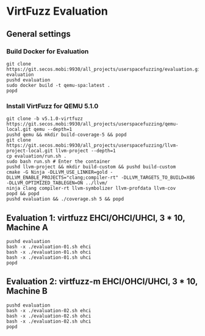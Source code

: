 # VirtFuzz Evaluation

## General settings

### Build Docker for Evaluation 
```
git clone https://git.secos.mobi:9930/all_projects/userspacefuzzing/evaluation.git evaluation
pushd evaluation
sudo docker build -t qemu-spa:latest .
popd
```

### Install VirtFuzz for QEMU 5.1.0
```
git clone -b v5.1.0-virtfuzz https://git.secos.mobi:9930/all_projects/userspacefuzzing/qemu-local.git qemu --depth=1
pushd qemu && mkdir build-coverage-5 && popd
git clone https://git.secos.mobi:9930/all_projects/userspacefuzzing/llvm-project-local.git llvm-project --depth=1
cp evaluation/run.sh .
sudo bash run.sh # Enter the container
pushd llvm-project && mkdir build-custom && pushd build-custom
cmake -G Ninja -DLLVM_USE_LINKER=gold -DLLVM_ENABLE_PROJECTS="clang;compiler-rt" -DLLVM_TARGETS_TO_BUILD=X86 -DLLVM_OPTIMIZED_TABLEGEN=ON ../llvm/
ninja clang compiler-rt llvm-symbolizer llvm-profdata llvm-cov
popd && popd
pushd evaluation && ./coverage.sh 5 && popd
```

## Evaluation 1: virtfuzz EHCI/OHCI/UHCI, 3 * 10, Machine A
```
pushd evaluation
bash -x ./evaluation-01.sh ehci
bash -x ./evaluation-01.sh ohci
bash -x ./evaluation-01.sh uhci
popd
```

## Evaluation 2: virtfuzz-m EHCI/OHCI/UHCI, 3 * 10, Machine B
```
pushd evaluation
bash -x ./evaluation-02.sh ehci
bash -x ./evaluation-02.sh ohci
bash -x ./evaluation-02.sh uhci
popd
```
